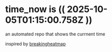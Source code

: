 # time_now is (( 2025-10-05T01:15:00.758Z ))

an automated repo that shows the currnent time

inspired by [breakingheatmap](https://github.com/breakingheatmap/breakingheatmap)